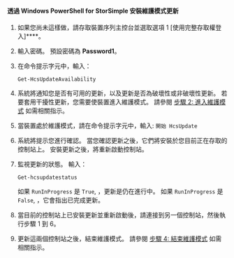 
#### 透過 Windows PowerShell for StorSimple 安裝維護模式更新

1. 如果您尚未這樣做，請存取裝置序列主控台並選取選項 1 [使用完整存取權登入]****。

2. 輸入密碼。 預設密碼為 **Password1**。

3. 在命令提示字元中，輸入：

     `Get-HcsUpdateAvailability`

4. 系統將通知您是否有可用的更新，以及更新是否為破壞性或非破壞性更新。 若要套用干擾性更新，您需要使裝置進入維護模式。 請參閱 [步驟 2: 進入維護模式](storsimple-update-device.md#step2) 如需相關指示。

5. 當裝置處於維護模式，請在命令提示字元中，輸入: `開始 HcsUpdate`

6. 系統將提示您進行確認。 當您確認更新之後，它們將安裝於您目前正在存取的控制站上。 安裝更新之後，將重新啟動控制站。

7. 監視更新的狀態。 輸入：

    `Get-hcsupdatestatus`

    如果 `RunInProgress` 是 `True`, ，更新是仍在進行中。 如果 `RunInProgress` 是 `False`, ，它會指出已完成更新。

7. 當目前的控制站上已安裝更新並重新啟動後，請連接到另一個控制站，然後執行步驟 1 到 6。

8. 更新這兩個控制站之後，結束維護模式。 請參閱 [步驟 4: 結束維護模式](storsimple-update-device.md#step4) 如需相關指示。





